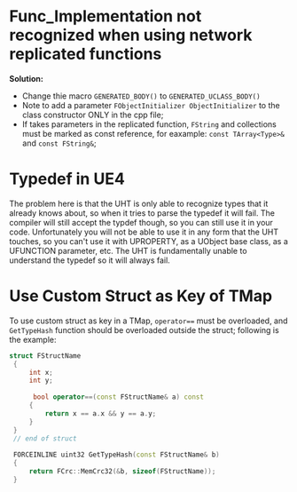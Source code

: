 # Func_Implementation not recognized when using network replicated functions
**Solution:**

- Change thie macro `GENERATED_BODY()` to `GENERATED_UCLASS_BODY()`
- Note to add a parameter `FObjectInitializer ObjectInitializer` to the class constructor ONLY in the cpp file;
- If takes parameters in the replicated function, `FString` and collections	must be marked as const reference, for eaxample: `const TArray<Type>&` and `const FString&`;

# Typedef in UE4
The problem here is that the UHT is only able to recognize types that it already knows about, so when it tries to parse the typedef it will fail. The compiler will still accept the typdef though, so you can still use it in your code. Unfortunately you will not be able to use it in any form that the UHT touches, so you can't use it with UPROPERTY, as a UObject base class, as a UFUNCTION parameter, etc. The UHT is fundamentally unable to understand the typedef so it will always fail.

# Use Custom Struct as Key of TMap
To use custom struct as key in a TMap, `operator==` must be overloaded, and `GetTypeHash` function should be overloaded outside the struct; following is the example:
```C++
struct FStructName
 {
     int x;
     int y;
 
      bool operator==(const FStructName& a) const
     {
         return x == a.x && y == a.y;
     }
 }
 // end of struct
 
 FORCEINLINE uint32 GetTypeHash(const FStructName& b)
 {
     return FCrc::MemCrc32(&b, sizeof(FStructName));
 }
```